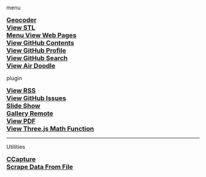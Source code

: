 <style>

h3 { margin: 0 }

</style>

menu


### [Geocoder]( #./menu/menu-geocoder.md )


### [View STL]( #./menu/menu-view-stl.md )


### [Menu View Web Pages]( #./menu/menu-view-web-pages.md )


### [View GitHub Contents]( #./menu/menu-view-github-contents.md )


### [View GitHub Profile]( #./menu/menu-view-github-profile.md )


### [View GitHub Search]( #./menu/menu-view-github-search.md )

### [View Air Doodle]( #./menu/menu-air-doodle.md )

plugin

### [View RSS]( #./plugin/view-rss.html )


### [View GitHub Issues]( #./plugin/view-github-issues.html )


### [Slide Show]( #./plugin/slide-show.html )


### [Gallery Remote]( #./plugin/view-gallery-remote.html )


### [View PDF]( #./plugin/view-pdf.html )


### [View Three.js Math Function]( #./plugin/threejs-math-functions.html )





***

Utilities

### [CCapture]( #../utilities/ccapture/ccapture-iframe-r1.html )


### [Scrape Data From File]( #../utilities/scrape-data-from-file/scrape-data-from-file-r1.html )
